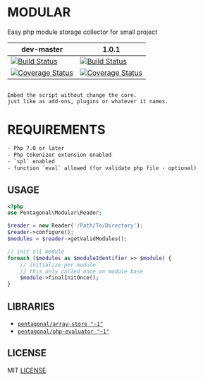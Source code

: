 # MODULAR

Easy php module storage collector for small project

| dev-master | 1.0.1     |
|------------|-----------|
| [![Build Status](https://travis-ci.org/pentagonal/Modular.svg?branch=master)](https://travis-ci.org/pentagonal/Modular?branch=master) | [![Build Status](https://travis-ci.org/pentagonal/Modular.svg?branch=1.0.1)](https://travis-ci.org/pentagonal/Modular?branch=1.0.1)
| [![Coverage Status](https://coveralls.io/repos/github/pentagonal/Modular/badge.svg?branch=master)](https://coveralls.io/github/pentagonal/Modular?branch=master) | [![Coverage Status](https://coveralls.io/repos/github/pentagonal/Modular/badge.svg?branch=1.0.1)](https://coveralls.io/github/pentagonal/Modular?branch=1.0.1)

##

```
Embed the script without change the core.
just like as add-ons, plugins or whatever it names.
```

# REQUIREMENTS

```txt
- Php 7.0 or later
- Php tokenizer extension enabled
- `spl` enabled
- function `eval` allowed (for validate php file - optional)
```
## USAGE

```php
<?php
use Pentagonal\Modular\Reader;

$reader = new Reader('/Path/To/Directory');
$reader->configure();
$modules = $reader->getValidModules();

// init all module
foreach ($modules as $moduleIdentifier => $module) {
    // initialize per module
    // this only called once on module base
    $module->finalInitOnce();
}

```
## LIBRARIES

- [`pentagonal/array-store "~1"`](https://github.com/pentagonal/ArrayStore)
- [`pentagonal/php-evaluator "~1"`](https://github.com/pentagonal/PhpEvaluator)

## LICENSE

MIT [LICENSE](LICENSE)
